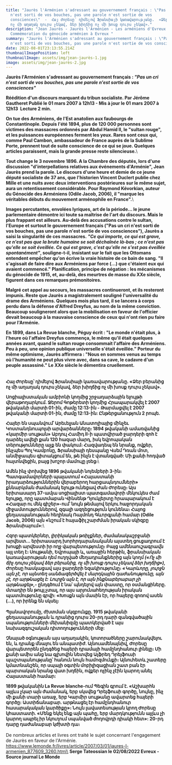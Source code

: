 ```yaml
---
title: "Jaurès l'Arménien s'adressant au gouvernement français : \"Pas un cri
  n'est sorti de vos bouches, pas une parole n'est sortie de vos
  consciences\"  -  Հայ Ժորեսը՝ դիմելով Ֆրանսիայի կառավարությանը.  «Ձեր բերանից
  ոչ մի աղաղակ դուրս չեկավ, ձեր խիղճից ոչ մի խոսք դուրս չեկավ»."
description: "Jean Jaurès - Jaurès l'Arménien - Les arméniens d'Evreux -
  Commémoration du génocide arménien à Evreux "
summary: "Jaurès l'Arménien s'adressant au gouvernement français : \"Pas un cri
  n'est sorti de vos bouches, pas une parole n'est sortie de vos consciences\""
date: 2022-08-01T23:13:55.214Z
thumbnailImagePosition: left
thumbnailImage: assets/img/jean-jaurès-1.jpg
image: assets/img/jean-jaurès-2.jpg
---
```

**Jaurès l'Arménien s'adressant au gouvernement français :
 *"Pas un cri n'est sorti de vos bouches, pas une parole n'est sortie de vos consciences"***

**Réédition d'un discours marquant du tribun socialiste.
Par Jérôme Gautheret
Publié le 01 mars 2007 à 12h13 - Mis à jour le 01 mars 2007 à 12h13 
Lecture 2 min.**

**On tue des Arméniens, de l'Est anatolien aux faubourgs de Constantinople. Depuis l'été 1894, plus de 120 000 personnes sont victimes des massacres ordonnés par Abdul Hamid II, le "sultan rouge", et les puissances européennes ferment les yeux. Rares sont ceux qui, comme Paul Cambon, ambassadeur de France auprès de la Sublime Porte, prennent tout de suite conscience de ce qui se joue. Quelques articles paraissent, mais la grande presse reste silencieuse.**\

**Tout change le 3 novembre 1896. A la Chambre des députés, lors d'une discussion "d'interpellations relatives aux événements d'Arménie", Jean Jaurès prend la parole. Le discours d'une heure et demie de ce jeune député socialiste de 37 ans, que l'historien Vincent Duclert publie chez Mille et une nuits avec deux interventions postérieures sur le même sujet, aura un retentissement considérable. Pour Raymond Kévorkian, auteur du Génocide des Arméniens (Odile Jacob, 2006), il "marque les véritables débuts du mouvement arménophile en France".**\

**Images percutantes, envolées lyriques, art de la période... le jeune parlementaire démontre ici toute sa maîtrise de l'art du discours. Mais le plus frappant est ailleurs. Au-delà des accusations contre le sultan, l'Europe et surtout le gouvernement français ("Pas un cri n'est sorti de vos bouches, pas une parole n'est sortie de vos consciences"), Jaurès a saisi la singularité de ces massacres. *"Ce qui importe, ce qui est grave, ce n'est pas que la brute humaine se soit déchaînée là-bas ; ce n'est pas qu'elle se soit éveillée. Ce qui est grave, c'est qu'elle ne s'est pas éveillée spontanément"*, souligne-t-il, insistant sur le fait que les Ottomans entendent empêcher qu'on écrive la vraie histoire de ce bain de sang. "Il s'agissait de faire dire aux Arméniens par force (...) que c'étaient eux qui avaient commencé." Planification, principe de négation : les mécanismes du génocide de 1915, et, au-delà, des meurtres de masse du XXe siècle, figurent dans ces remarques prémonitoires.**

**Malgré cet appel au secours, les massacres continueront, et ils resteront
impunis. Reste que Jaurès a magistralement souligné l'universalité du drame des Arméniens. Quelques mois plus tard, il se lancera à corps perdu dans la défense d'Alfred Dreyfus, au nom de la même conviction. Beaucoup souligneront alors que la mobilisation en faveur de l'officier devait beaucoup à la mauvaise conscience de ceux qui n'ont rien pu faire pour l'Arménie.**

**En 1899, dans La Revue blanche, Péguy écrit : "Le monde n'était plus, à l'heure où l'affaire Dreyfus commença, le même qu'il était quelques années avant, quand le sultan rouge consommait l'affaire des Arméniens. Peu à peu, une opinion publique universelle s'était éveillée." Porteur du même optimisme, Jaurès affirmera : "Nous en sommes venus au temps où l'humanité ne peut plus vivre avec, dans sa cave, le cadavre d'un peuple assassiné." Le XXe siècle le démentira cruellement.**\
\
\
**Հայ Ժորեսը՝ դիմելով Ֆրանսիայի կառավարությանը.
 «Ձեր բերանից ոչ մի աղաղակ դուրս չեկավ, ձեր խիղճից ոչ մի խոսք դուրս չեկավ».**

**Սոցիալիստական ​​ամբիոնի կողմից շրջադարձային ելույթի վերաթողարկում.
Ջերոմ Գոթերետի կողմից
Հրապարակվել է 2007 թվականի մարտի 01-ին, ժամը 12:13-ին - Թարմացվել է 2007 թվականի մարտի 01-ին, ժամը 12:13-ին:
Ընթերցանություն 2 րոպե.**

**Հայեր են սպանվում՝ Արեւելյան Անատոլիայից մինչեւ Կոստանդնուպոլսի արվարձանները։ 1894 թվականի ամառվանից «կարմիր սուլթան» Աբդուլ Համիդ II-ի պատվիրած ջարդերի զոհ է դարձել ավելի քան 120 հազար մարդ, իսկ եվրոպական տերությունները աչք են փակում։ Հազվադեպ են նրանք, ովքեր, ինչպես Պոլ Կամբոնը, Ֆրանսիայի դեսպանը Վսեմ Դռան մոտ, անմիջապես գիտակցում են, թե ինչն է վտանգված: Մի քանի հոդված հայտնվեցին, բայց խոշոր մամուլը լռեց։**\

**Ամեն ինչ փոխվեց 1896 թվականի նոյեմբերի 3-ին։ Պատգամավորների պալատում «Հայաստանի իրադարձություններին վերաբերող հարցապնդումների» քննարկման ժամանակ ելույթ ունեցավ Ժան Ժորեսը։ Այս երիտասարդ 37-ամյա սոցիալիստ պատգամավորի մեկուկես ժամ ելույթը, որը պատմաբան Վինսենթ Դյուկլերտը հրապարակում է «Հազար ու մեկ գիշեր»-ում՝ նույն թեմայով երկու հաջորդական միջամտություններով, զգալի ազդեցություն կունենա։ Հայոց ցեղասպանության հեղինակ Ռայմոնդ Գևորգյանի համար (Odile Jacob, 2006) այն «նշում է հայաֆիլ շարժման իրական սկիզբը Ֆրանսիայում»:**\

**Հզոր պատկերներ, լիրիկական թռիչքներ, ժամանակաշրջանի արվեստ... երիտասարդ խորհրդարանականն այստեղ ցուցադրում է խոսքի արվեստի իր ողջ վարպետությունը։ Բայց ամենաուշագրավն այլ տեղ է։ Սուլթանի, Եվրոպայի և, առաջին հերթին, ֆրանսիական կառավարության դեմ ուղղված մեղադրանքներից այն կողմ *(«Ոչ մի ճիչ դուրս չեկավ ձեր բերանից, ոչ մի խոսք դուրս չեկավ ձեր խղճից»),* Ժորեսը հասկացավ այս ջարդերի եզակիությունը։ *«Կարևորը, լուրջն այն չէ, որ այնտեղ սանձազերծվել է մարդկային դաժանությունը, այն չէ, որ արթնացել է: Լուրջն այն է, որ այն ինքնաբերաբար չի արթնացել»,*- ընդգծում է նա՝ պնդելով այն փաստը, որ օսմանցիները. մտադիր են թույլ չտալ, որ այս արյունահեղության իրական պատմությունը գրվի: «Խոսքն այն մասին էր, որ հայերը զոռով ասեն (...), որ իրենք են սկսել։**\
\
 **Պլանավորումը, ժխտման սկզբունքը. 1915 թվականի ցեղասպանության և դրանից դուրս 20-րդ դարի զանգվածային սպանությունների մեխանիզմը պատկերված է այս նախազգուշական դիտողությունների մեջ:**

**Չնայած օգնության այս աղաղակին, կոտորածները շարունակվելու են, և դրանք մնալու են
անպատիժ. Այնուամենայնիվ, Ժորեսը վարպետորեն ընդգծեց հայերի դրամայի համընդհանուր լինելը։ Մի քանի ամիս անց նա գլխովին նետվեց Ալֆրեդ Դրեյֆուսի պաշտպանությանը՝ հանուն նույն համոզմունքի։ Այնուհետև շատերը կմատնանշեն, որ սպայի օգտին մոբիլիզացիան շատ բան էր պարտական ​​նրանց վատ խղճին, ովքեր ոչինչ չէին կարող անել Հայաստանի համար:**

**1899 թվականին La Revue blanche-ում Պեգին գրում է. «Աշխարհն այլևս չկար այն ժամանակ, երբ սկսվեց Դրեյֆուսի գործը, նույնը, ինչ մի քանի տարի առաջ, երբ Կարմիր սուլթանը ավարտեց հայերի գործը: Աստիճանաբար. արթնացել էր համընդհանուր հասարակական կարծիքը»։ Նույն լավատեսության կրող Ժորեսը կհաստատի. «Մենք եկել ենք այն պահը, երբ մարդկությունն այլևս չի կարող ապրել իր նկուղում սպանված ժողովրդի դիակի հետ»: 20-րդ դարը դաժանաբար կժխտի դա։**\
\
De nombreux articles et livres ont traité le sujet concernant l'engagement de Jaurès en faveur de l'Arménie.
https://www.lemonde.fr/livres/article/2007/03/01/jaures-l-armenien_877609_3260.html\
**Serge Tateossian le 02/08/2022  Evreux - Source journal Le Monde**